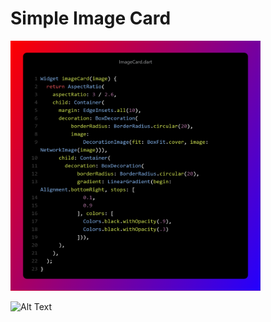 # Simple Image Card 




<img src="https://github.com/mehdihosseinimoghadam/Flutter/blob/main/1/Widget.png" width="400" height="400">


![Alt Text](https://github.com/mehdihosseinimoghadam/Flutter/blob/main/1/imageCard.gif)
